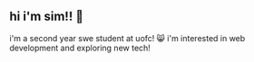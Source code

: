 ## hi i'm sim!! 👋

i'm a second year swe student at uofc! 😸 i'm interested in web development and exploring new tech!


